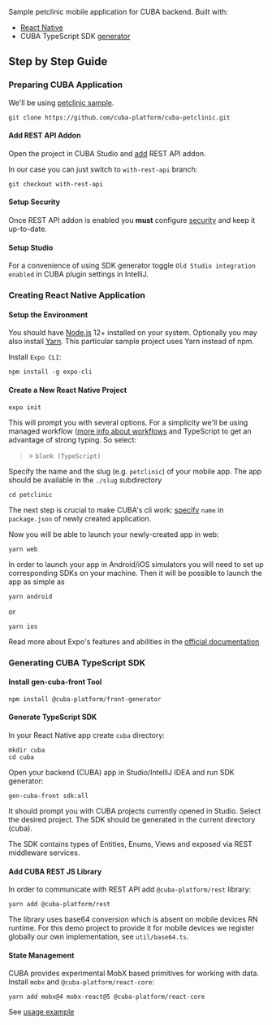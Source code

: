 Sample petclinic mobile application for CUBA backend.
Built with: 
* [React Native](https://facebook.github.io/react-native/)
* CUBA TypeScript SDK [generator](https://github.com/cuba-platform/front-generator/blob/master/src/generators/sdk/README.md)

## Step by Step Guide

### Preparing CUBA Application

We'll be using [petclinic sample](https://github.com/cuba-platform/cuba-petclinic).

```
git clone https://github.com/cuba-platform/cuba-petclinic.git
```
#### Add REST API Addon
Open the project in CUBA Studio and [add](https://doc.cuba-platform.com/studio/#add_ons) REST API addon.

In our case you can just switch to `with-rest-api` branch:
```
git checkout with-rest-api
```

#### Setup Security
Once REST API addon is enabled you **must** configure [security](https://doc.cuba-platform.com/restapi-7.1/#security) and keep it up-to-date.

#### Setup Studio
For a convenience of using SDK generator toggle `Old Studio integration enabled` in CUBA plugin settings in IntelliJ.

### Creating React Native Application

#### Setup the Environment
You should have [Node.js](https://nodejs.org/en/download/) 12+ installed on your system. Optionally you may also install [Yarn](https://yarnpkg.com/). This particular sample project uses Yarn instead of npm. 

Install `Expo CLI`:

```
npm install -g expo-cli
```

#### Create a New React Native Project
```
expo init
```
This will prompt you with several options. For a simplicity we'll be using managed workflow ([more info about workflows](https://docs.expo.io/versions/latest/introduction/managed-vs-bare/) and TypeScript to get an advantage of strong typing. So select:
> \> `blank (TypeScript)`

Specify the name and the slug (e.g. `petclinic`) of your mobile app. The app should be available in the `./slug` subdirectory
```
cd petclinic
```

The next step is crucial to make CUBA's cli work: [specify](package.json#L2) `name` in `package.json` of newly created application.

Now you will be able to launch your newly-created app in web:
```
yarn web
```

In order to launch your app in Android/iOS simulators you will need to set up corresponding SDKs on your machine. 
Then it will be possible to launch the app as simple as

```
yarn android
```
or
```
yarn ios
```

Read more about Expo's features and abilities in the [official documentation](https://docs.expo.io/versions/v35.0.0/get-started/create-a-new-app/)

### Generating CUBA TypeScript SDK

#### Install gen-cuba-front Tool

```
npm install @cuba-platform/front-generator
``` 

#### Generate TypeScript SDK

In your React Native app create `cuba` directory:

```
mkdir cuba
cd cuba
``` 

Open your backend (CUBA) app in Studio/IntelliJ IDEA and run SDK generator:

```
gen-cuba-front sdk:all
```

It should prompt you with CUBA projects currently opened in Studio. Select the desired project. The SDK should be generated in the current directory (cuba).

The SDK contains types of Entities, Enums, Views and exposed via REST middleware services.

#### Add CUBA REST JS Library
In order to communicate with REST API add `@cuba-platform/rest` library:

```
yarn add @cuba-platform/rest
```

The library uses base64 conversion which is absent on mobile devices RN runtime. 
For this demo project to provide it for mobile devices we register globally our own implementation, see `util/base64.ts`.

#### State Management

CUBA provides experimental MobX based primitives for working with data.
Install `mobx` and `@cuba-platform/react-core`:

```
yarn add mobx@4 mobx-react@5 @cuba-platform/react-core
```

See [usage example](components/PetBrowse.tsx#L11)